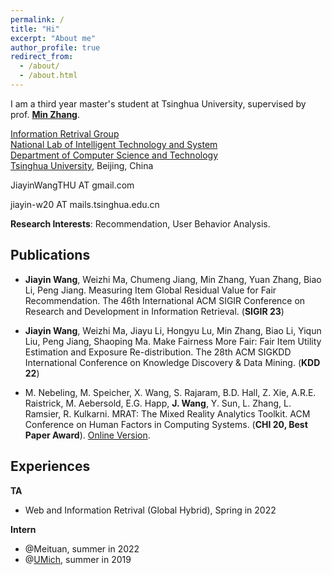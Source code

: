 ```yaml
---
permalink: /
title: "Hi"
excerpt: "About me"
author_profile: true
redirect_from: 
  - /about/
  - /about.html
---
```


I am a third year master's student at Tsinghua University, supervised by prof. [**Min Zhang**](http://www.thuir.cn/group/~mzhang/).

[Information Retrival Group ](http://www.thuir.cn/)  
[National Lab of Intelligent Technology and System](http://www.csai.tsinghua.edu.cn/)  
[Department of Computer Science and Technology](http://www.cs.tsinghua.edu.cn/)  
[Tsinghua University](http://www.tsinghua.edu.cn/), Beijing, China

JiayinWangTHU AT gmail.com

jiayin-w20 AT mails.tsinghua.edu.cn  

**Research Interests**: Recommendation, User Behavior Analysis.



## Publications

- **Jiayin Wang**, Weizhi Ma, Chumeng Jiang, Min Zhang, Yuan Zhang, Biao Li, Peng Jiang. Measuring Item Global Residual Value for Fair Recommendation. The 46th International ACM SIGIR Conference on Research and Development in Information Retrieval. (**SIGIR 23**)

- **Jiayin Wang**, Weizhi Ma, Jiayu Li, Hongyu Lu, Min Zhang, Biao Li, Yiqun Liu, Peng Jiang, Shaoping Ma. Make Fairness More Fair: Fair Item Utility Estimation and Exposure Re-distribution. The 28th ACM SIGKDD International Conference on Knowledge Discovery & Data Mining. (**KDD 22**)

- M. Nebeling, M. Speicher, X. Wang, S. Rajaram, B.D. Hall, Z. Xie, A.R.E. Raistrick, M. Aebersold, E.G. Happ, **J. Wang**, Y. Sun, L. Zhang, L. Ramsier, R. Kulkarni. MRAT: The Mixed Reality Analytics Toolkit. ACM Conference on Human Factors in Computing Systems. (**CHI 20, Best Paper Award**). [Online Version](http://www.michael-nebeling.de/publications/chi20b.pdf).



## Experiences

**TA**

- Web and Information Retrival (Global Hybrid), Spring in 2022



**Intern**

- @Meituan, summer in 2022  
- @[UMich](https://www.mi2lab.com/), summer in 2019
